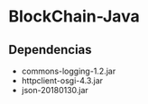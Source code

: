 # BlockChain-Java

## Dependencias

- commons-logging-1.2.jar
- httpclient-osgi-4.3.jar
- json-20180130.jar
